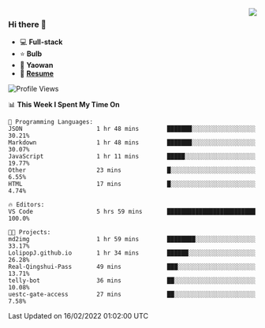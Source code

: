 <img align="right" src="https://github-readme-stats.vercel.app/api?username=LolipopJ&show_icons=true&count_private=true&hide_title=true&include_all_commits=true&theme=vue">

### Hi there 👋

- :computer: **Full-stack**
- :star: **Bulb**
- :pill: **Yaowan**
- :milky_way: [**Resume**](https://cdn.jsdelivr.net/gh/lolipopj/resume/export/resume-en.pdf)

<!--START_SECTION:waka-->
![Profile Views](http://img.shields.io/badge/Profile%20Views-25-blue)

📊 **This Week I Spent My Time On** 

```text
💬 Programming Languages: 
JSON                     1 hr 48 mins        ███████░░░░░░░░░░░░░░░░░░   30.21% 
Markdown                 1 hr 48 mins        ███████░░░░░░░░░░░░░░░░░░   30.07% 
JavaScript               1 hr 11 mins        █████░░░░░░░░░░░░░░░░░░░░   19.77% 
Other                    23 mins             █░░░░░░░░░░░░░░░░░░░░░░░░   6.55% 
HTML                     17 mins             █░░░░░░░░░░░░░░░░░░░░░░░░   4.74%

🔥 Editors: 
VS Code                  5 hrs 59 mins       █████████████████████████   100.0%

🐱‍💻 Projects: 
md2img                   1 hr 59 mins        ████████░░░░░░░░░░░░░░░░░   33.17% 
LolipopJ.github.io       1 hr 34 mins        ██████░░░░░░░░░░░░░░░░░░░   26.28% 
Real-Qingshui-Pass       49 mins             ███░░░░░░░░░░░░░░░░░░░░░░   13.71% 
telly-bot                36 mins             ██░░░░░░░░░░░░░░░░░░░░░░░   10.08% 
uestc-gate-access        27 mins             ██░░░░░░░░░░░░░░░░░░░░░░░   7.58%

```


 Last Updated on 16/02/2022 01:02:00 UTC
<!--END_SECTION:waka-->
